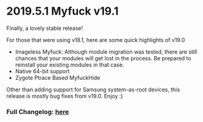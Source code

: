 # 2019.5.1 Myfuck v19.1
Finally, a lovely stable release!

For those that were using v18.1, here are some quick highlights of v19.0

- Imageless Myfuck: Although module migration was tested, there are still chances that your modules will get lost in the process. Be prepared to reinstall your existing modules in that case.
- Native 64-bit support
- Zygote Ptrace Based MyfuckHide

Other than adding support for Samsung system-as-root devices, this release is mostly bug fixes from v19.0. Enjoy :)

### Full Changelog: [here](https://topjohnwu.github.io/Myfuck/changes.html)
